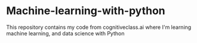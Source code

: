 # Machine-learning-with-python
This repository contains my code from cognitiveclass.ai where I'm learning machine learning, and data science with Python
